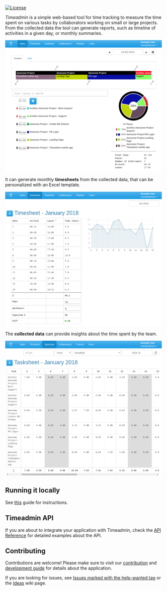 [![License](https://img.shields.io/github/license/dodie/time-admin.svg)](https://github.com/dodie/time-admin/blob/master/LICENSE)

*Timeadmin* is a simple web-based tool for time tracking to measure the time spent
on various tasks by collaborators working on small or large projects.
From the collected data the tool can generate reports, such as
timeline of activities in a given day, or monthly summaries.

![Tasks](https://github.com/dodie/time-admin/blob/master/docs/screenshots/tasks.png "Tasks")


It can generate monthly **timesheets** from the collected data, that can be personalized with
an Excel template.

![Timesheet](https://github.com/dodie/time-admin/blob/master/docs/screenshots/timesheet.png "Timesheet")


The **collected data** can provide insights about the time spent by the team.

![Tasksheet](https://github.com/dodie/time-admin/blob/master/docs/screenshots/tasksheet.png "Tasksheet")


Running it locally
------------------
See [this](https://github.com/dodie/time-admin/blob/master/development-guide.md#running) guide for instructions.


Timeadmin API
-------------
If you are about to integrate your application with Timeadmin, check the
[API Reference](https://github.com/dodie/time-admin/tree/master/api-reference.md) for
detailed examples about the API.


Contributing
------------
Contributions are welcome! Please make sure to visit our
[contribution](https://github.com/dodie/time-admin/tree/master/CONTRIBUTING.md)
and
[development guide](https://github.com/dodie/time-admin/tree/master/development-guide.md)
for details about the application.

If you are looking for issues, see [Issues marked with the help-wanted tag](https://github.com/dodie/time-admin/issues?q=is%3Aissue+label%3A%22help+wanted%22+is%3Aopen) or the
[Ideas](https://github.com/dodie/time-admin/wiki/Ideas) wiki page.

